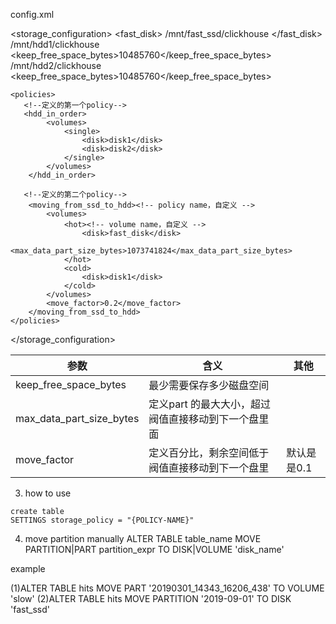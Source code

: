 
config.xml

<storage_configuration>
    <disks> <!-- 可以在这个节点下配置磁盘信息 -->
        <fast_disk> <!-- disk name，自定义 -->
            <path>/mnt/fast_ssd/clickhouse</path>
        </fast_disk>
        <disk1>
            <path>/mnt/hdd1/clickhouse</path>
            <keep_free_space_bytes>10485760</keep_free_space_bytes>
        </disk1>
        <disk2>
            <path>/mnt/hdd2/clickhouse</path>
            <keep_free_space_bytes>10485760</keep_free_space_bytes>
        </disk2>
    </disks>
    
    <policies>
       <!--定义的第一个policy-->
       <hdd_in_order> 
            <volumes>
                <single> 
                    <disk>disk1</disk>
                    <disk>disk2</disk>
                </single>
            </volumes>
        </hdd_in_order>
        
       <!--定义的第二个policy-->
        <moving_from_ssd_to_hdd><!-- policy name，自定义 -->
            <volumes>
                <hot><!-- volume name，自定义 -->
                    <disk>fast_disk</disk>
                    <max_data_part_size_bytes>1073741824</max_data_part_size_bytes>
                </hot>
                <cold>
                    <disk>disk1</disk>
                </cold>            
            </volumes>
            <move_factor>0.2</move_factor>
        </moving_from_ssd_to_hdd>
    </policies>    
</storage_configuration>

|参数|含义|其他|
|---|---|---|
keep_free_space_bytes| 最少需要保存多少磁盘空间 | | 
max_data_part_size_bytes| 定义part 的最大大小，超过阀值直接移动到下一个盘里面| |
move_factor | 定义百分比，剩余空间低于阀值直接移动到下一个盘里 |默认是是0.1|

3. how to use 
```
create table 
SETTINGS storage_policy = "{POLICY-NAME}"
```

4. move partition manually
ALTER TABLE table_name MOVE PARTITION|PART partition_expr TO DISK|VOLUME 'disk_name'

example

(1)ALTER TABLE hits MOVE PART '20190301_14343_16206_438' TO VOLUME 'slow'
(2)ALTER TABLE hits MOVE PARTITION '2019-09-01' TO DISK 'fast_ssd'
